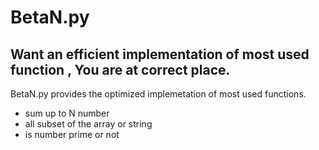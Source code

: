 # BetaN.py
## Want an efficient implementation of most used function , You are at correct place.
BetaN.py provides the optimized implemetation of most used functions.
* sum up to N number
* all subset of the array or string 
* is number prime or not
